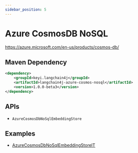 ```yaml
---
sidebar_position: 5
---
```


# Azure CosmosDB NoSQL

https://azure.microsoft.com/en-us/products/cosmos-db/


## Maven Dependency

```xml
<dependency>
    <groupId>keyi.langchain4j</groupId>
    <artifactId>langchain4j-azure-cosmos-nosql</artifactId>
    <version>1.0.0-beta3</version>
</dependency>
```

## APIs

- `AzureCosmosDbNoSqlEmbeddingStore`


## Examples

- [AzureCosmosDbNoSqlEmbeddingStoreIT](https://github.com/langchain4j/langchain4j/blob/main/langchain4j-azure-cosmos-nosql/src/test/java/dev/langchain4j/store/embedding/azure/cosmos/nosql/AzureCosmosDbNoSqlEmbeddingStoreIT.java)

